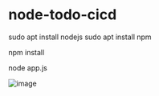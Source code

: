 # node-todo-cicd

sudo apt install nodejs
sudo apt install npm


npm install

node app.js

![image](https://user-images.githubusercontent.com/110404399/208309351-53811b5b-5fa4-47a6-8bd1-78ec20a1cc78.png)
